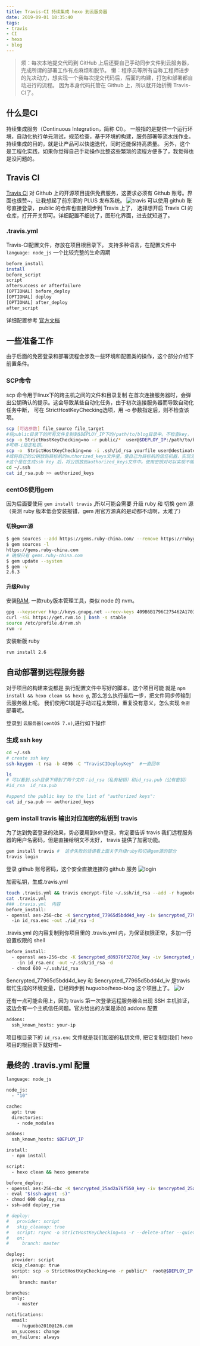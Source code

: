 ```yaml
---
title: Travis-CI 持续集成 hexo 到云服务器
date: 2019-09-01 18:35:40
tags:
- travis
- CI
- hexo
- blog
---
```


> 烦：每次本地提交代码到 GitHub 上后还要自己手动同步文件到云服务器，完成所谓的部署工作有点麻烦和脱节。
> 懒：程序员等所有自称工程师进步的先决动力，想实现一个我每次提交代码后，后面的构建，打包和部署都自动进行的流程。
> 因为本身代码托管在 Github 上，所以就开始折腾 Travis-CI了。


## 什么是CI
持续集成服务（Continuous Integration，简称 CI）。
一般指的是提供一个运行环境，自动化执行单元测试，规范检查，基于环境的构建，服务部署等流水线作业。
持续集成的目的，就是让产品可以快速迭代，同时还能保持高质量。
另外，这个是工程化实践，如果你觉得自己手动操作比整这些繁琐的流程方便多了，我觉得也是没问题的。

## Travis CI 
[Travis CI](https://travis-ci.com/) 对 Github 上的开源项目提供免费服务，这要求必须有 Github 账号。界面也很赞~，让我想起了前东家的 PLUS 发布系统。 
![travis](/images/travis.png)
可以使用 github 账号直接登录， public 的仓库也直接同步到 Travis 上了， 选择想开启 Travis CI 的仓库，打开开关即可。详细配置不细说了，图形化界面，进去就知道了。

### .travis.yml
Travis-CI配置文件，存放在项目根目录下。
支持多种语言，在配置文件中 `language: node_js`
一个比较完整的生命周期

```bash
before_install
install
before_script
script
aftersuccess or afterfailure
[OPTIONAL] before_deploy
[OPTIONAL] deploy
[OPTIONAL] after_deploy
after_script
```
详细配置参考 [官方文档](https://docs.travis-ci.com)

## 一些准备工作
由于后面的免密登录和部署流程会涉及一些环境和配置类的操作，这个部分介绍下前置条件。

### SCP命令
scp 命令用于linux下的跨主机之间的文件和目录复制
在首次连接服务器时，会弹出公钥确认的提示。这会导致某些自动化任务，由于初次连接服务器而导致自动化任务中断，
可在 StrictHostKeyChecking选项，用 -o 参数指定后，则不检查该项。

```bash
scp [可选参数] file_source file_target
#将public目录下的所有文件复制到$DEPLOY_IP下的/path/to/blog目录中。不检查key，
scp -o StrictHostKeyChecking=no -r public/*  user@$DEPLOY_IP:/path/to/blog/
#可用-i指定私钥。
scp -o  StrictHostKeyChecking=no -i .ssh/id_rsa yourfile user@destinate_ip:/dest_folder
#或将自己的公钥放到目标机的authorized_keys文件里，使自己为目标机的信任机器，实现无密码登录
#这个是在生成ssh key 后，将公钥放到authorized_keys文件中。使用密钥对可以实现不输入密码
cd ~/.ssh
cat id_rsa.pub >> authorized_keys
```
### centOS使用gem
因为后面要使用 `gem install travis` ,所以可能会需要 升级 ruby 和 切换 gem 源（亲测 ruby 版本低会安装报错，gem 用官方源真的是动都不动啊，太难了）


#### 切换gem源
```bash
$ gem sources --add https://gems.ruby-china.com/ --remove https://rubygems.org/
$ gem sources -l
https://gems.ruby-china.com
# 确保只有 gems.ruby-china.com
$ gem update --system 
$ gem -v
2.6.3
```
#### 升级Ruby
安装[RAM](https://rvm.io/), 一款ruby版本管理工具，类似 node 的 nvm。
```bash
gpg --keyserver hkp://keys.gnupg.net --recv-keys 409B6B1796C275462A1703113804BB82D39DC0E3 7D2BAF1CF37B13E2069D6956105BD0E739499BDB
curl -sSL https://get.rvm.io | bash -s stable
source /etc/profile.d/rvm.sh
rvm -v
```

安装新版 ruby
```bash
rvm install 2.6
```

## 自动部署到远程服务器
对于项目的构建来说都是 执行配置文件中写好的脚本，这个项目可能 就是 `npm install && hexo clean && hexo g`, 那么怎么执行最后一步，把文件同步传输到 云服务器上呢。 我们使用CI就是手动过程太繁琐，重复没有意义，怎么实现 `免密` 部署呢。

登录到 `云服务器(centOS 7.x)`,进行如下操作
### 生成 ssh key
```bash
cd ~/.ssh
# create ssh key
ssh-keygen -t rsa -b 4096 -C "TravisCIDeployKey"  #一直回车

ls
# 可以看到.ssh目录下得到了两个文件：id_rsa（私有秘钥）和id_rsa.pub（公有密钥）
#id_rsa  id_rsa.pub

#append the public key to the list of "authorized keys":
cat id_rsa.pub >> authorized_keys
```
### gem install travis 输出对应加密的私钥到 travis 
为了达到免密登录的效果，势必要用到ssh登录，肯定要告诉 travis 我们远程服务器的用户名密码，但是直接给明文不太好， travis 提供了加密功能。
```bash
gem install travis #  这步失败的话请看上面关于升级ruby和切换gem源的部分
travis login
```

登录 github 账号密码，这个安全直接连接的 github 服务
![login](/images/login.png)

加密私钥，生成.travis.yml 
```bash
touch .travis.yml && travis encrypt-file ~/.ssh/id_rsa --add -r huguobo/hexo-blog
cat .travis.yml  
### .travis.yml  内容
before_install:
- openssl aes-256-cbc -K $encrypted_77965d5bdd4d_key -iv $encrypted_77965d5bdd4d_iv
  -in id_rsa.enc -out ./id_rsa -d 
```

.travis.yml 的内容复制到你项目里的 .travis.yml 内，为保证权限正常，多加一行设置权限的 shell
```bash
before_install:
  - openssl aes-256-cbc -K $encrypted_d89376f3278d_key -iv $encrypted_d89376f3278d_iv
    -in id_rsa.enc -out ~/.ssh/id_rsa -d
  - chmod 600 ~/.ssh/id_rsa
```

$encrypted_77965d5bdd4d_key 和 $encrypted_77965d5bdd4d_iv 是travis 帮忙生成的环境变量，已经同步到 huguobo/hexo-blog 这个项目上了。
![iv](/images/iv.png)

还有一点可能会用上，因为 travis 第一次登录远程服务器会出现 SSH 主机验证，这边会有一个主机信任问题。官方给出的方案是添加 addons 配置
```bash
addons:
  ssh_known_hosts: your-ip
```

项目根目录下的 `id_rsa.enc` 文件就是我们加密的私钥文件, 把它复制到我们  hexo 项目的根目录下就好啦~

## 最终的 .travis.yml 配置

```bash
language: node_js

node_js:
  - "10"

cache:
  apt: true
  directories:
    - node_modules

addons:
  ssh_known_hosts: $DEPLOY_IP

install:
  - npm install

script:
  - hexo clean && hexo generate

before_deploy:
- openssl aes-256-cbc -K $encrypted_25ad2a76f550_key -iv $encrypted_25ad2a76f550_iv -in deploy_rsa.enc -out deploy_rsa -d
- eval "$(ssh-agent -s)"
- chmod 600 deploy_rsa
- ssh-add deploy_rsa

# deploy:
#   provider: script
#   skip_cleanup: true
#   script: rsync -o StrictHostKeyChecking=no -r --delete-after --quiet $TRAVIS_BUILD_DIR/public root@$DEPLOY_IP:/opt/hexoBlog/
#   on:
#     branch: master

deploy:
  provider: script
  skip_cleanup: true
  script: scp -o StrictHostKeyChecking=no -r public/*  root@$DEPLOY_IP:/opt/hexoBlog/
  on:
     branch: master

branches:
  only:
    - master

notifications:
  email:
    - huguobo2010@126.com
  on_success: change
  on_failure: always
```